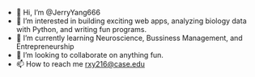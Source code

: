 - 👋 Hi, I’m @JerryYang666
- 👀 I’m interested in building exciting web apps, analyzing biology data with Python, and writing fun programs.
- 🌱 I’m currently learning Neuroscience, Bussiness Management, and Entrepreneurship
- 💞️ I’m looking to collaborate on anything fun.
- 📫 How to reach me rxy216@case.edu

<!---
JerryYang666/JerryYang666 is a ✨ special ✨ repository because its `README.md` (this file) appears on your GitHub profile.
You can click the Preview link to take a look at your changes.
--->

